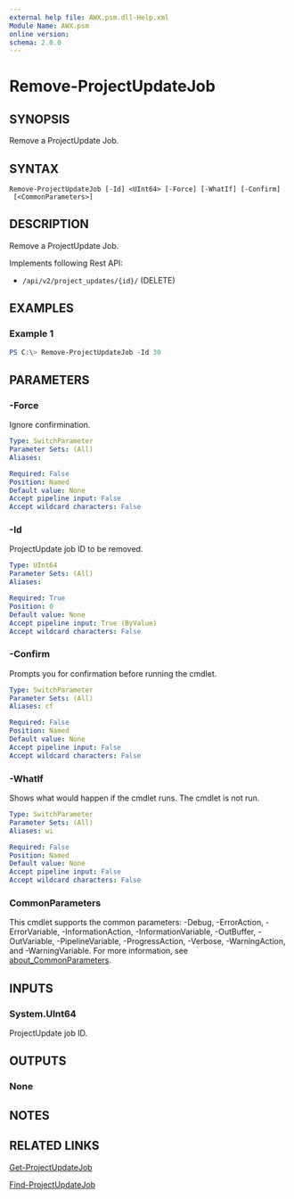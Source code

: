 ```yaml
---
external help file: AWX.psm.dll-Help.xml
Module Name: AWX.psm
online version:
schema: 2.0.0
---
```


# Remove-ProjectUpdateJob

## SYNOPSIS
Remove a ProjectUpdate Job.

## SYNTAX

```
Remove-ProjectUpdateJob [-Id] <UInt64> [-Force] [-WhatIf] [-Confirm]
 [<CommonParameters>]
```

## DESCRIPTION
Remove a ProjectUpdate Job.

Implements following Rest API:  
- `/api/v2/project_updates/{id}/` (DELETE)

## EXAMPLES

### Example 1
```powershell
PS C:\> Remove-ProjectUpdateJob -Id 30
```

## PARAMETERS

### -Force
Ignore confirmination.

```yaml
Type: SwitchParameter
Parameter Sets: (All)
Aliases:

Required: False
Position: Named
Default value: None
Accept pipeline input: False
Accept wildcard characters: False
```

### -Id
ProjectUpdate job ID to be removed.

```yaml
Type: UInt64
Parameter Sets: (All)
Aliases:

Required: True
Position: 0
Default value: None
Accept pipeline input: True (ByValue)
Accept wildcard characters: False
```

### -Confirm
Prompts you for confirmation before running the cmdlet.

```yaml
Type: SwitchParameter
Parameter Sets: (All)
Aliases: cf

Required: False
Position: Named
Default value: None
Accept pipeline input: False
Accept wildcard characters: False
```

### -WhatIf
Shows what would happen if the cmdlet runs.
The cmdlet is not run.

```yaml
Type: SwitchParameter
Parameter Sets: (All)
Aliases: wi

Required: False
Position: Named
Default value: None
Accept pipeline input: False
Accept wildcard characters: False
```

### CommonParameters
This cmdlet supports the common parameters: -Debug, -ErrorAction, -ErrorVariable, -InformationAction, -InformationVariable, -OutBuffer, -OutVariable, -PipelineVariable, -ProgressAction, -Verbose, -WarningAction, and -WarningVariable. For more information, see [about_CommonParameters](http://go.microsoft.com/fwlink/?LinkID=113216).

## INPUTS

### System.UInt64
ProjectUpdate job ID.

## OUTPUTS

### None
## NOTES

## RELATED LINKS

[Get-ProjectUpdateJob](Get-ProjectUpdateJob.md)

[Find-ProjectUpdateJob](Find-ProjectUpdateJob.md)
